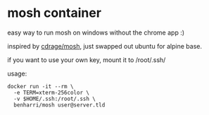 # mosh container

easy way to run mosh on windows without the chrome app :)

inspired by [cdrage/mosh](https://github.com/cdrage/dockerfiles/tree/master/mosh), just swapped out ubuntu for alpine base.

if you want to use your own key, mount it to /root/.ssh/

usage:

```
docker run -it --rm \
  -e TERM=xterm-256color \
  -v $HOME/.ssh:/root/.ssh \
  benharri/mosh user@server.tld
```

